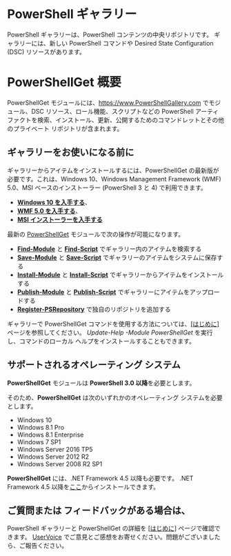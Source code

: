 # PowerShell ギャラリー

PowerShell ギャラリーは、PowerShell コンテンツの中央リポジトリです。 ギャラリーには、新しい PowerShell コマンドや Desired State Configuration (DSC) リソースがあります。

# PowerShellGet 概要

PowerShellGet モジュールには、https://www.PowerShellGallery.com でモジュール、DSC リソース、ロール機能、スクリプトなどの PowerShell アーティファクトを検索、インストール、更新、公開するためのコマンドレットとその他のプライベート リポジトリが含まれます。

## ギャラリーをお使いになる前に

ギャラリーからアイテムをインストールするには、PowerShellGet の最新版が必要です。これは、Windows 10、Windows Management Framework (WMF) 5.0、MSI ベースのインストーラー (PowerShell 3 と 4) で利用できます。

- [**Windows 10 を入手する**](http://go.microsoft.com/fwlink/?LinkID=624830&clcid=0x409)、
- [**WMF 5.0 を入手する**](http://go.microsoft.com/fwlink/?LinkId=398175)、
- [**MSI インストーラーを入手する**](http://go.microsoft.com/fwlink/?LinkID=746217&clcid=0x409)

最新の [PowerShellGet](http://go.microsoft.com/fwlink/?LinkID=760387&clcid=0x409) モジュールで次の操作が可能になります。

-   [**Find-Module**](http://go.microsoft.com/fwlink/?LinkID=760387&clcid=0x409) と [**Find-Script**](http://go.microsoft.com/fwlink/?LinkID=760387&clcid=0x409) でギャラリー内のアイテムを検索する
-   [**Save-Module**](http://go.microsoft.com/fwlink/?LinkID=760387&clcid=0x409) と [**Save-Script**](http://go.microsoft.com/fwlink/?LinkID=760387&clcid=0x409) でギャラリーのアイテムをシステムに保存する
-   [**Install-Module**](http://go.microsoft.com/fwlink/?LinkID=760387&clcid=0x409) と [**Install-Script**](http://go.microsoft.com/fwlink/?LinkID=760387&clcid=0x409) でギャラリーからアイテムをインストールする
-   [**Publish-Module**](http://go.microsoft.com/fwlink/?LinkID=760387&clcid=0x409) と [**Publish-Script**](http://go.microsoft.com/fwlink/?LinkID=760387&clcid=0x409) でギャラリーにアイテムをアップロードする
-   [**Register-PSRepository**](http://go.microsoft.com/fwlink/?LinkID=760387&clcid=0x409) で独自のリポジトリを追加する

ギャラリーで PowerShellGet コマンドを使用する方法については、[[はじめに]](psgallery/psgallery_gettingstarted.md) ページを参照してください。 *Update-Help -Module PowerShellGet* を実行し、コマンドのローカル ヘルプをインストールすることもできます。

## サポートされるオペレーティング システム

**PowerShellGet** モジュールは **PowerShell 3.0 以降**を必要とします。

そのため、**PowerShellGet** は次のいずれかのオペレーティング システムを必要とします。

- Windows 10
- Windows 8.1 Pro
- Windows 8.1 Enterprise
- Windows 7 SP1
- Windows Server 2016 TP5
- Windows Server 2012 R2
- Windows Server 2008 R2 SP1

**PowerShellGet** には、.NET Framework 4.5 以降も必要です。 .NET Framework 4.5 以降を[ここ](https://msdn.microsoft.com/en-us/library/5a4x27ek.aspx)からインストールできます。


## ご質問または フィードバックがある場合は、

PowerShell ギャラリーと PowerShellGet の詳細を [[はじめに]](psgallery/psgallery_gettingstarted.md) ページで確認できます。 [UserVoice](http://windowsserver.uservoice.com/forums/301869-powershell) でご意見とご感想をお寄せください。問題がございましたら、ご報告ください。



<!--HONumber=Aug16_HO3-->


